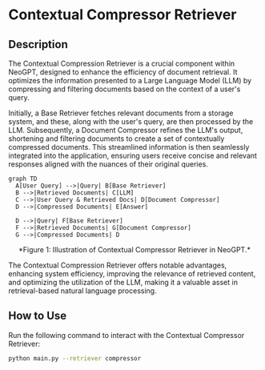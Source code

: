 # __Contextual Compressor Retriever__

## Description
The Contextual Compression Retriever is a crucial component within NeoGPT, designed to enhance the efficiency of document retrieval. It optimizes the information presented to a Large Language Model (LLM) by compressing and filtering documents based on the context of a user's query.

Initially, a Base Retriever fetches relevant documents from a storage system, and these, along with the user's query, are then processed by the LLM. Subsequently, a Document Compressor refines the LLM's output, shortening and filtering documents to create a set of contextually compressed documents. This streamlined information is then seamlessly integrated into the application, ensuring users receive concise and relevant responses aligned with the nuances of their original queries.

```mermaid
graph TD
  A[User Query] -->|Query| B[Base Retriever]
  B -->|Retrieved Documents| C[LLM]
  C -->|User Query & Retrieved Docs| D[Document Compressor]
  D -->|Compressed Documents| E[Answer]

  D -->|Query| F[Base Retriever]
  F -->|Retrieved Documents| G[Document Compressor]
  G -->|Compressed Documents| D

```
<center>*Figure 1: Illustration of Contextual Compressor Retriever in NeoGPT.*</center>

The Contextual Compression Retriever offers notable advantages, enhancing system efficiency, improving the relevance of retrieved content, and optimizing the utilization of the LLM, making it a valuable asset in retrieval-based natural language processing.

## How to Use
Run the following command to interact with the Contextual Compressor Retriever:

```bash title="Terminal"
python main.py --retriever compressor
```